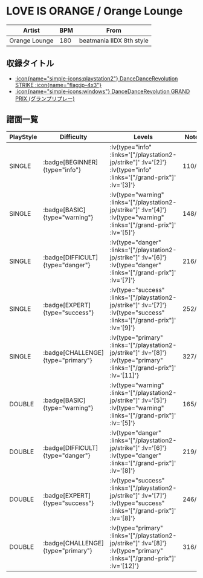 # LOVE IS ORANGE / Orange Lounge

|Artist|BPM|From|
|------|---|----|
|Orange Lounge|180|beatmania IIDX 8th style|

## 収録タイトル

- [ :icon{name="simple-icons:playstation2"} DanceDanceRevolution STRIKE :icon{name="flag:jp-4x3"} ](/playstation2-jp/strike)
- [ :icon{name="simple-icons:windows"} DanceDanceRevolution GRAND PRIX (グランプリプレー)](/grand-prix)

## 譜面一覧

|PlayStyle|Difficulty|Levels|Notes|Movie|
|---------|----------|------|-----|-----|
|SINGLE| :badge[BEGINNER]{type="info"} | :lv{type="info" :links='["/playstation2-jp/strike"]' :lv='[2]'}  :lv{type="info" :links='["/grand-prix"]' :lv='[3]'} |110/2||
|SINGLE| :badge[BASIC]{type="warning"} | :lv{type="warning" :links='["/playstation2-jp/strike"]' :lv='[4]'}  :lv{type="warning" :links='["/grand-prix"]' :lv='[5]'} |148/5||
|SINGLE| :badge[DIFFICULT]{type="danger"} | :lv{type="danger" :links='["/playstation2-jp/strike"]' :lv='[6]'}  :lv{type="danger" :links='["/grand-prix"]' :lv='[7]'} |216/26||
|SINGLE| :badge[EXPERT]{type="success"} | :lv{type="success" :links='["/playstation2-jp/strike"]' :lv='[7]'}  :lv{type="success" :links='["/grand-prix"]' :lv='[9]'} |252/0||
|SINGLE| :badge[CHALLENGE]{type="primary"} | :lv{type="primary" :links='["/playstation2-jp/strike"]' :lv='[8]'}  :lv{type="primary" :links='["/grand-prix"]' :lv='[11]'} |327/8||
|DOUBLE| :badge[BASIC]{type="warning"} | :lv{type="warning" :links='["/playstation2-jp/strike"]' :lv='[5]'}  :lv{type="warning" :links='["/grand-prix"]' :lv='[5]'} |165/5||
|DOUBLE| :badge[DIFFICULT]{type="danger"} | :lv{type="danger" :links='["/playstation2-jp/strike"]' :lv='[6]'}  :lv{type="danger" :links='["/grand-prix"]' :lv='[8]'} |219/27||
|DOUBLE| :badge[EXPERT]{type="success"} | :lv{type="success" :links='["/playstation2-jp/strike"]' :lv='[7]'}  :lv{type="success" :links='["/grand-prix"]' :lv='[8]'} |246/2||
|DOUBLE| :badge[CHALLENGE]{type="primary"} | :lv{type="primary" :links='["/playstation2-jp/strike"]' :lv='[8]'}  :lv{type="primary" :links='["/grand-prix"]' :lv='[12]'} |316/11||
